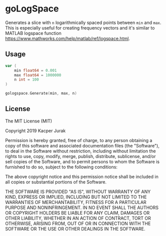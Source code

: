 # goLogSpace

Generates a slice with `n` logarithmically spaced points between `min` and `max`.
This is especially useful for creating frequency vectors and it's similar to MATLAB logspace function https://www.mathworks.com/help/matlab/ref/logspace.html.

## Usage
```go
var (
	min float64 = 0.001
	max float64 = 1000000
	n int = 100
)

gologspace.Generate(min, max, n)
```

## License

The MIT License (MIT)

Copyright 2019 Kacper Jurak

Permission is hereby granted, free of charge, to any person obtaining a copy of this software and associated documentation files (the "Software"), to deal in the Software without restriction, including without limitation the rights to use, copy, modify, merge, publish, distribute, sublicense, and/or sell copies of the Software, and to permit persons to whom the Software is furnished to do so, subject to the following conditions:

The above copyright notice and this permission notice shall be included in all copies or substantial portions of the Software.

THE SOFTWARE IS PROVIDED "AS IS", WITHOUT WARRANTY OF ANY KIND, EXPRESS OR IMPLIED, INCLUDING BUT NOT LIMITED TO THE WARRANTIES OF MERCHANTABILITY, FITNESS FOR A PARTICULAR PURPOSE AND NONINFRINGEMENT. IN NO EVENT SHALL THE AUTHORS OR COPYRIGHT HOLDERS BE LIABLE FOR ANY CLAIM, DAMAGES OR OTHER LIABILITY, WHETHER IN AN ACTION OF CONTRACT, TORT OR OTHERWISE, ARISING FROM, OUT OF OR IN CONNECTION WITH THE SOFTWARE OR THE USE OR OTHER DEALINGS IN THE SOFTWARE.
